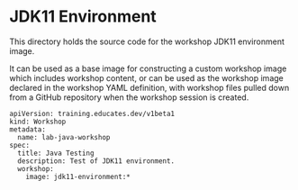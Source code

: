 JDK11 Environment
=================

This directory holds the source code for the workshop JDK11 environment image.

It can be used as a base image for constructing a custom workshop image which
includes workshop content, or can be used as the workshop image declared in the
workshop YAML definition, with workshop files pulled down from a GitHub
repository when the workshop session is created.

```
apiVersion: training.educates.dev/v1beta1
kind: Workshop
metadata:
  name: lab-java-workshop
spec:
  title: Java Testing
  description: Test of JDK11 environment.
  workshop:
    image: jdk11-environment:*
```
